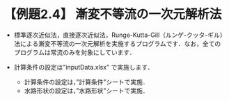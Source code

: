 # 【例題2.4】 漸変不等流の一次元解析法

- 標準逐次近似法，直接逐次近似法，Runge-Kutta-Gill（ルンゲ-クッタ-ギル）法による漸変不等流の一次元解析を実施するプログラムです．なお，全てのプログラムは常流のみを対象にしています．

- 計算条件の設定は"inputData.xlsx" で実施します．
  - 計算条件の設定は，”計算条件”シートで実施．
  - 水路形状の設定は，”水路形状”シートで実施．

